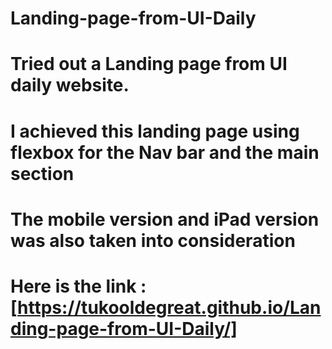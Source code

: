 # Landing-page-from-UI-Daily
# Tried out a Landing page from UI daily website.
# I achieved this landing page using flexbox for the Nav bar and the main section
# The mobile version and iPad version was also taken into consideration
# Here is the link : [https://tukooldegreat.github.io/Landing-page-from-UI-Daily/]
